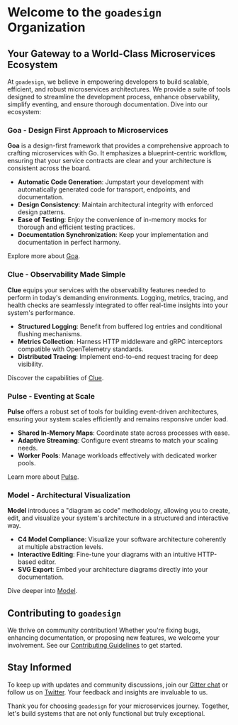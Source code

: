 # Welcome to the `goadesign` Organization

## Your Gateway to a World-Class Microservices Ecosystem

At `goadesign`, we believe in empowering developers to build scalable, efficient, and robust microservices architectures. We provide a suite of tools designed to streamline the development process, enhance observability, simplify eventing, and ensure thorough documentation. Dive into our ecosystem:

### Goa - Design First Approach to Microservices

**Goa** is a design-first framework that provides a comprehensive approach to crafting microservices with Go. It emphasizes a blueprint-centric workflow, ensuring that your service contracts are clear and your architecture is consistent across the board.

- **Automatic Code Generation**: Jumpstart your development with automatically generated code for transport, endpoints, and documentation.
- **Design Consistency**: Maintain architectural integrity with enforced design patterns.
- **Ease of Testing**: Enjoy the convenience of in-memory mocks for thorough and efficient testing practices.
- **Documentation Synchronization**: Keep your implementation and documentation in perfect harmony.

Explore more about [Goa](https://github.com/goadesign/goa).

### Clue - Observability Made Simple

**Clue** equips your services with the observability features needed to perform in today's demanding environments. Logging, metrics, tracing, and health checks are seamlessly integrated to offer real-time insights into your system's performance.

- **Structured Logging**: Benefit from buffered log entries and conditional flushing mechanisms.
- **Metrics Collection**: Harness HTTP middleware and gRPC interceptors compatible with OpenTelemetry standards.
- **Distributed Tracing**: Implement end-to-end request tracing for deep visibility.

Discover the capabilities of [Clue](https://github.com/goadesign/clue).

### Pulse - Eventing at Scale

**Pulse** offers a robust set of tools for building event-driven architectures, ensuring your system scales efficiently and remains responsive under load.

- **Shared In-Memory Maps**: Coordinate state across processes with ease.
- **Adaptive Streaming**: Configure event streams to match your scaling needs.
- **Worker Pools**: Manage workloads effectively with dedicated worker pools.

Learn more about [Pulse](https://github.com/goadesign/pulse).

### Model - Architectural Visualization

**Model** introduces a "diagram as code" methodology, allowing you to create, edit, and visualize your system's architecture in a structured and interactive way.

- **C4 Model Compliance**: Visualize your software architecture coherently at multiple abstraction levels.
- **Interactive Editing**: Fine-tune your diagrams with an intuitive HTTP-based editor.
- **SVG Export**: Embed your architecture diagrams directly into your documentation.

Dive deeper into [Model](https://github.com/goadesign/model).

## Contributing to `goadesign`

We thrive on community contribution! Whether you're fixing bugs, enhancing documentation, or proposing new features, we welcome your involvement. See our [Contributing Guidelines](https://github.com/goadesign/goa/blob/main/CONTRIBUTING.md) to get started.

## Stay Informed

To keep up with updates and community discussions, join our [Gitter chat](https://gitter.im/goadesign/goa) or follow us on [Twitter](https://twitter.com/goadesign). Your feedback and insights are invaluable to us.

Thank you for choosing `goadesign` for your microservices journey. Together, let's build systems that are not only functional but truly exceptional.
